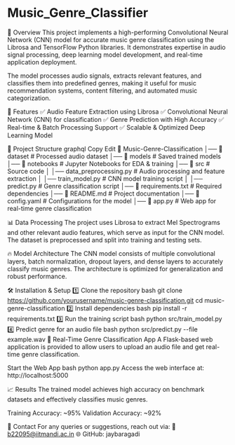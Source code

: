 # Music_Genre_Classifier

🚀 Overview
This project implements a high-performing Convolutional Neural Network (CNN) model for accurate music genre classification using the Librosa and TensorFlow Python libraries. It demonstrates expertise in audio signal processing, deep learning model development, and real-time application deployment.

The model processes audio signals, extracts relevant features, and classifies them into predefined genres, making it useful for music recommendation systems, content filtering, and automated music categorization.

📌 Features
✅ Audio Feature Extraction using Librosa
✅ Convolutional Neural Network (CNN) for classification
✅ Genre Prediction with High Accuracy
✅ Real-time & Batch Processing Support
✅ Scalable & Optimized Deep Learning Model

📂 Project Structure
graphql
Copy
Edit
📁 Music-Genre-Classification
│── 📂 dataset               # Processed audio dataset
│── 📂 models                # Saved trained models
│── 📂 notebooks             # Jupyter Notebooks for EDA & training
│── 📂 src                   # Source code
│   │── data_preprocessing.py  # Audio processing and feature extraction
│   │── train_model.py         # CNN model training script
│   │── predict.py             # Genre classification script
│── 📜 requirements.txt       # Required dependencies
│── 📜 README.md              # Project documentation
│── 📜 config.yaml            # Configurations for the model
│── 📜 app.py                 # Web app for real-time genre classification

📊 Data Processing
The project uses Librosa to extract Mel Spectrograms and other relevant audio features, which serve as input for the CNN model. The dataset is preprocessed and split into training and testing sets.

🔥 Model Architecture
The CNN model consists of multiple convolutional layers, batch normalization, dropout layers, and dense layers to accurately classify music genres. The architecture is optimized for generalization and robust performance.


🛠 Installation & Setup
1️⃣ Clone the repository
bash
git clone https://github.com/yourusername/music-genre-classification.git
cd music-genre-classification
2️⃣ Install dependencies
bash
pip install -r requirements.txt
3️⃣ Run the training script
bash
python src/train_model.py
4️⃣ Predict genre for an audio file
bash
python src/predict.py --file example.wav
🚀 Real-Time Genre Classification App
A Flask-based web application is provided to allow users to upload an audio file and get real-time genre classification.

Start the Web App
bash
python app.py
Access the web interface at: http://localhost:5000

📈 Results
The trained model achieves high accuracy on benchmark datasets and effectively classifies music genres.

Training Accuracy: ~95%
Validation Accuracy: ~92%

💬 Contact
For any queries or suggestions, reach out via:
📧 b22095@iitmandi.ac.in
🌐 GitHub: jaybaragadi
